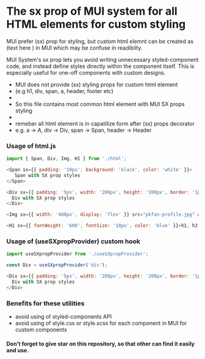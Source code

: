 # The sx prop of MUI system for all HTML elements for custom styling
MUI prefer (sx) prop for styling, but custom html elemnt can be created as (<Box component="div">text here </Box>) in MUI which may be confuse in readibilty.

MUI System's sx prop lets you avoid writing unnecessary styled-component code, and instead define styles directly within the component itself. This is especially useful for one-off components with custom designs.

 * MUI does not provide (sx) styling props for custom html element
 * (e.g h1, div, span, a, header, footer etc)
 *
 * So this file contains most common html element with MUI SX props styling
 *
 * remeber all html element is in capatilize form after (sx) props decorator
 * e.g. a -> A, div -> Div, span -> Span, header -> Header

### Usage of html.js
```js
import { Span, Div, Img, H1 } from './html';

<Span sx={{ padding: '10px', background: 'black', color: 'white' }}>
   Span with SX prop styles
</Span>

<Div sx={{ padding: '5px', width: '200px', height: '200px', border: '1px solid red' }}>
  Div with SX prop styles
</Div>

<Img sx={{ width: '400px', display: 'flex' }} src="pkfan-profile.jpg" alt="pkfan" />

<H1 sx={{ fontWeight: '600', fontSize: '18px', color: 'blue' }}>h1, h2, h3, h4, h5, h6</H1>

```
### Usage of (useSXpropProvider) custom hook
```js
import useSXpropProvider from './useSXpropProvider';

const Div = useSXpropProvider('div');

<Div sx={{ padding: '5px', width: '200px', height: '200px', border: '1px solid red' }}>
  Div with SX prop styles
</Div>

```

### Benefits for these utilities
* avoid using of styled-components API
* avoid using of style.css or style.scss for each component in MUI for custom components

#### Don't forget to give star on this repository, so that other can find it easily and use.
